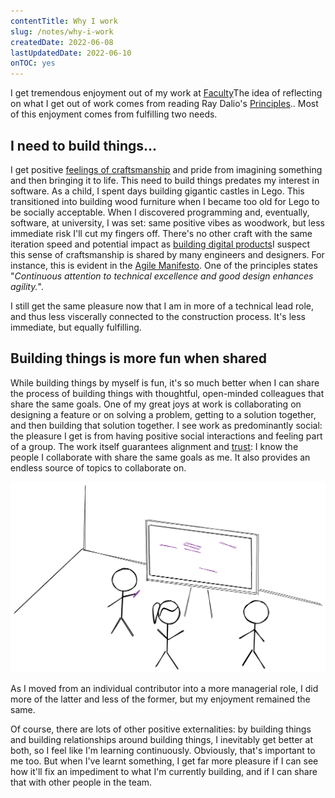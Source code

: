 ```yaml
---
contentTitle: Why I work
slug: /notes/why-i-work
createdDate: 2022-06-08
lastUpdatedDate: 2022-06-10
onTOC: yes
---
```


I get tremendous enjoyment out of my work at [Faculty](https://faculty.ai)<Sidenote>The idea of reflecting on what I get out of work comes from reading Ray Dalio's [Principles](https://www.principles.com/).</Sidenote>. Most of this enjoyment comes from fulfilling two needs.

## I need to build things...

I get positive [feelings of craftsmanship](/notes/editor-hacking) and pride from imagining something and then bringing it to life. This need to build things predates my interest in software. As a child, I spent days building gigantic castles in Lego. This transitioned into building wood furniture when I became too old for Lego to be socially acceptable. When I discovered programming and, eventually, software, at university, I was set: same positive vibes as woodwork, but less immediate risk I'll cut my fingers off. There's no other craft with the same iteration speed and potential impact as [building digital products](/code)<Sidenote>I suspect this sense of craftsmanship is shared by many engineers and designers. For instance, this is evident in the [Agile Manifesto](https://agilemanifesto.org/principles.html). One of the principles states "_Continuous attention to technical excellence
and good design enhances agility._"</Sidenote>.

I still get the same pleasure now that I am in more of a technical lead role, and thus less viscerally connected to the construction process. It's less immediate, but equally fulfilling.

## Building things is more fun when shared

While building things by myself is fun, it's so much better when I can share the process of building things with thoughtful, open-minded colleagues that share the same goals. One of my great joys at work is collaborating on designing a feature or on solving a problem, getting to a solution together, and then building that solution together. I see work as predominantly social: the pleasure I get is from having positive social interactions and feeling part of a group. The work itself guarantees alignment and [trust](/notes/what-is-trust): I know the people I collaborate with share the same goals as me. It also provides an endless source of topics to collaborate on.

![](./images/why-i-work.png)

As I moved from an individual contributor into a more managerial role, I did more of the latter and less of the former, but my enjoyment remained the same.

Of course, there are lots of other positive externalities: by building things and building relationships around building things, I inevitably get better at both, so I feel like I'm learning continuously. Obviously, that's important to me too. But when I've learnt something, I get far more pleasure if I can see how it'll fix an impediment to what I'm currently building, and if I can share that with other people in the team.
